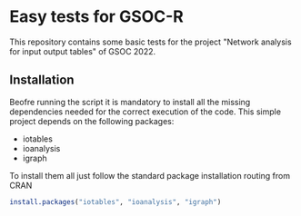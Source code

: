 #  Easy tests for GSOC-R
This repository contains some basic tests for the project "Network analysis for input output tables" of GSOC 2022.

## Installation
Beofre running the script it is mandatory to install all the missing dependencies needed for the correct execution of the code.
This simple project depends on the following packages:
* iotables
* ioanalysis
* igraph

To install them all just follow the standard package installation routing from CRAN
```R
install.packages("iotables", "ioanalysis", "igraph")
```
